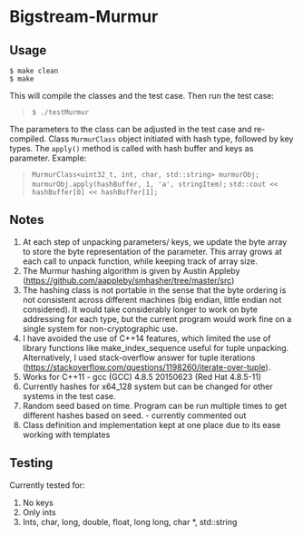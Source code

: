 # Bigstream-Murmur #

## Usage ##
	$ make clean
	$ make

This will compile the classes and the test case. Then run the test case:
> `$ ./testMurmur`

The parameters to the class can be adjusted in the test case and re-compiled.
Class `MurmurClass` object initiated with hash type, followed by key types.
The `apply()` method is called with hash buffer and keys as parameter.
Example:
> `MurmurClass<uint32_t, int, char, std::string> murmurObj;`
> `murmurObj.apply(hashBuffer, 1, 'a', stringItem);`
> `std::cout << hashBuffer[0] << hashBuffer[1];`

## Notes ##
1. At each step of unpacking parameters/ keys, we update the byte array to store the byte representation of the parameter. This array grows at each call to unpack function, while keeping track of array size.
2. The Murmur hashing algorithm is given by Austin Appleby (https://github.com/aappleby/smhasher/tree/master/src)
3. The hashing class is not portable in the sense that the byte ordering is not consistent across different machines (big endian, little endian not considered). It would take considerably longer to work on byte addressing for each type, but the current program would work fine on a single system for non-cryptographic use.
4. I have avoided the use of C++14 features, which limited the use of library functions like make_index_sequence useful for tuple unpacking. Alternatively, I used stack-overflow answer for tuple iterations (https://stackoverflow.com/questions/1198260/iterate-over-tuple).
5. Works for C++11 - gcc (GCC) 4.8.5 20150623 (Red Hat 4.8.5-11)
6. Currently hashes for x64_128 system but can be changed for other systems in the test case.
7. Random seed based on time. Program can be run multiple times to get different hashes based on seed. - currently commented out
8. Class definition and implementation kept at one place due to its ease working with templates

## Testing ##
Currently tested for:
1. No keys
2. Only ints
3. Ints, char, long, double, float, long long, char *, std::string
